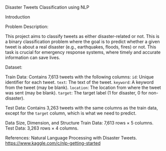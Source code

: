 Disaster Tweets Classification using NLP

Introduction

Problem Description:

This project aims to classify tweets as either disaster-related or not. This is a binary classification problem where the goal is to predict whether a given tweet is about a real disaster (e.g., earthquakes, floods, fires) or not. This task is crucial for emergency response systems, where timely and accurate information can save lives.

Dataset:

Train Data: Contains 7,613 tweets with the following columns:
`id`: Unique identifier for each tweet.
`text`: The text of the tweet.
`keyword`: A keyword from the tweet (may be blank).
`location`: The location from where the tweet was sent (may be blank).
`target`: The target label (1 for disaster, 0 for non-disaster).

Test Data: Contains 3,263 tweets with the same columns as the train data, except for the `target` column, which is what we need to predict.

Data Size, Dimension, and Structure
Train Data: 7,613 rows × 5 columns.
Test Data: 3,263 rows × 4 columns.

References: Natural Language Processing with Disaster Tweets. https://www.kaggle.com/c/nlp-getting-started
